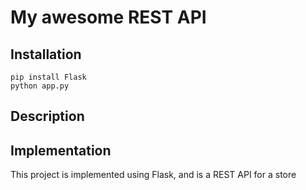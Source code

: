 # My awesome REST API

## Installation

```
pip install Flask
python app.py
```

## Description



## Implementation

This project is implemented using Flask, and is a REST API for a store
